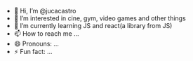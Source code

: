 - 👋 Hi, I’m @jucacastro
- 👀 I’m interested in cine, gym, video games and other things 
- 🌱 I’m currently learning JS and react(a library from JS)
- 📫 How to reach me ...
- 😄 Pronouns: ...
- ⚡ Fun fact: ...

<!---
jucacastro/jucacastro is a ✨ special ✨ repository because its `README.md` (this file) appears on your GitHub profile.
You can click the Preview link to take a look at your changes.
--->
